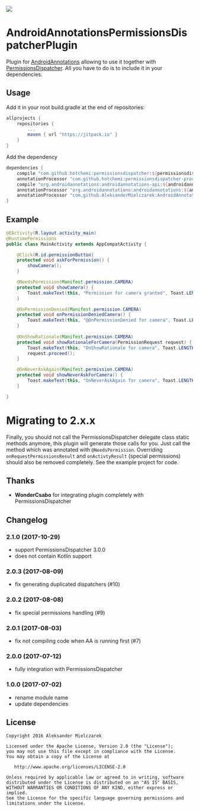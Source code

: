 [![](https://jitpack.io/v/AleksanderMielczarek/AndroidAnnotationsPermissionsDispatcherPlugin.svg)](https://jitpack.io/#AleksanderMielczarek/AndroidAnnotationsPermissionsDispatcherPlugin)

# AndroidAnnotationsPermissionsDispatcherPlugin

Plugin for [AndroidAnnotations](http://androidannotations.org/) allowing to use it together with [PermissionsDispatcher](http://hotchemi.github.io/PermissionsDispatcher/).
All you have to do is to include it in your dependencies.

## Usage

Add it in your root build.gradle at the end of repositories:

```groovy
allprojects {
	repositories {
        ...
        maven { url "https://jitpack.io" }
    }
}
```

Add the dependency

```groovy
dependencies {
    compile "com.github.hotchemi:permissionsdispatcher:${permissionsdispatcherVersion}"
    annotationProcessor "com.github.hotchemi:permissionsdispatcher-processor:${permissionsdispatcherVersion}"
    compile "org.androidannotations:androidannotations-api:${androidannotationsBersion}"
    annotationProcessor "org.androidannotations:androidannotations:${androidannotationsVersion}"
    annotationProcessor "com.github.AleksanderMielczarek:AndroidAnnotationsPermissionsDispatcherPlugin:${latestVersion}"
}
```

## Example

```java
@EActivity(R.layout.activity_main)
@RuntimePermissions
public class MainActivity extends AppCompatActivity {

    @Click(R.id.permissionButton)
    protected void askForPermission() {
        showCamera();
    }

    @NeedsPermission(Manifest.permission.CAMERA)
    protected void showCamera() {
        Toast.makeText(this, "Permission for camera granted", Toast.LENGTH_SHORT).show();
    }

    @OnPermissionDenied(Manifest.permission.CAMERA)
    protected void onPermissionDeniedCamera() {
        Toast.makeText(this, "@OnPermissionDenied for camera", Toast.LENGTH_SHORT).show();
    }
    
    @OnShowRationale(Manifest.permission.CAMERA)
    protected void showRationaleForCamera(PermissionRequest request) {
        Toast.makeText(this, "OnShowRationale for camera", Toast.LENGTH_SHORT).show();
        request.proceed();
    }

    @OnNeverAskAgain(Manifest.permission.CAMERA)
    protected void showNeverAskForCamera() {
        Toast.makeText(this, "OnNeverAskAgain for camera", Toast.LENGTH_SHORT).show();
    }

}
```

# Migrating to 2.x.x

Finally, you should not call the PermissionsDispatcher delegate class static methods anymore, this
plugin will generate those calls for you. Just call the method which was annotated with `@NeedsPermission`. Overriding `onRequestPermissionsResult` and `onActivtyResult` (special permissions) should also be removed completely.
See the example project for code. 

## Thanks

* **WonderCsabo** for integrating plugin completely with PermissionsDispatcher

## Changelog

### 2.1.0 (2017-10-29)

- support PermissionsDispatcher 3.0.0
- does not contain Kotlin support

### 2.0.3 (2017-08-09)

- fix generating duplicated dispatchers (#10)

### 2.0.2 (2017-08-08)

- fix special permissions handling (#9)

### 2.0.1 (2017-08-03)

- fix not compiling code when AA is running first (#7)

### 2.0.0 (2017-07-12)

- fully integration with PermissionsDispatcher

### 1.0.0 (2017-07-02)

- rename module name
- update dependencies

## License

    Copyright 2016 Aleksander Mielczarek

    Licensed under the Apache License, Version 2.0 (the "License");
    you may not use this file except in compliance with the License.
    You may obtain a copy of the License at

       http://www.apache.org/licenses/LICENSE-2.0

    Unless required by applicable law or agreed to in writing, software
    distributed under the License is distributed on an "AS IS" BASIS,
    WITHOUT WARRANTIES OR CONDITIONS OF ANY KIND, either express or implied.
    See the License for the specific language governing permissions and
    limitations under the License.
